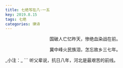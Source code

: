 ```yaml
---
title: 七绝写在八·一五
key: 2019.8.15
tags: 七绝
categories: 律诗
---
```


<p align="center">国破人亡忆昨天，惨绝血染战在前。
</p>
<p align="center">冀中峰火民族泪，怎忘故乡三七年。
</p>
_小注：_
```
听父辈说，抗日八年，河北是最艰苦的前线。

```